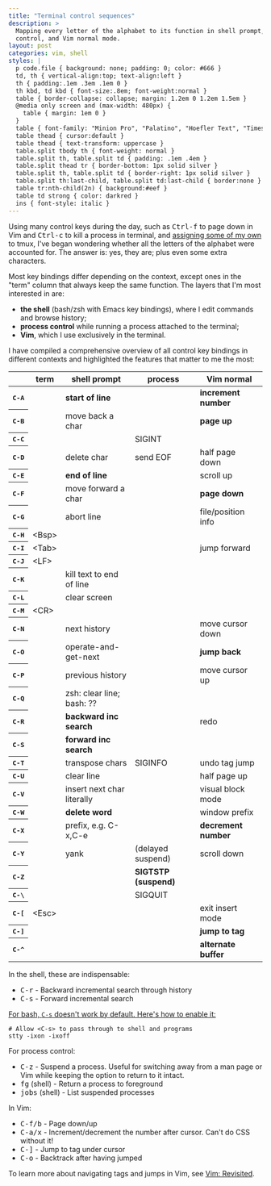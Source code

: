 ```yaml
---
title: "Terminal control sequences"
description: >
  Mapping every letter of the alphabet to its function in shell prompt, process
  control, and Vim normal mode.
layout: post
categories: vim, shell
styles: |
  p code.file { background: none; padding: 0; color: #666 }
  td, th { vertical-align:top; text-align:left }
  th { padding:.1em .3em .1em 0 }
  th kbd, td kbd { font-size:.8em; font-weight:normal }
  table { border-collapse: collapse; margin: 1.2em 0 1.2em 1.5em }
  @media only screen and (max-width: 480px) {
    table { margin: 1em 0 }
  }
  table { font-family: "Minion Pro", "Palatino", "Hoefler Text", "Times New Roman", serif }
  table thead { cursor:default }
  table thead { text-transform: uppercase }
  table.split tbody th { font-weight: normal }
  table.split th, table.split td { padding: .1em .4em }
  table.split thead tr { border-bottom: 1px solid silver }
  table.split th, table.split td { border-right: 1px solid silver }
  table.split th:last-child, table.split td:last-child { border:none }
  table tr:nth-child(2n) { background:#eef }
  table td strong { color: darkred }
  ins { font-style: italic }
---
```


Using many control keys during the day, such as <kbd>Ctrl-f</kbd> to page down
in Vim and <kbd>Ctrl-c</kbd> to kill a process in terminal, and [assigning some
of my own][splits] to tmux, I've began wondering whether all the letters of the
alphabet were accounted for. The answer is: yes, they are; plus even some extra
characters.

Most key bindings differ depending on the context, except ones in the "term"
column that always keep the same function. The layers that I'm most interested
in are:

* **the shell** (bash/zsh with Emacs key bindings), where I edit commands and
  browse history;
* **process control** while running a process attached to the terminal;
* **Vim**, which I use exclusively in the terminal.

I have compiled a comprehensive overview of all control key bindings in different
contexts and highlighted the features that matter to me the most:

<table class=split>
<thead>
<tr><th>                 </th><th> term  </th><th> shell prompt               </th><th> process           </th><th> Vim normal</th></tr>
</thead>
<tr><th><kbd>C-A</kbd>   </th><td>       </td><td><strong> start of line</strong>              </td><td>                   </td><td><strong>increment number</strong></td></tr>
<tr><th><kbd>C-B</kbd>   </th><td>       </td><td> move back a char           </td><td>                   </td><td><strong> page up</strong></td></tr>
<tr><th><kbd>C-C</kbd>   </th><td>       </td><td>                            </td><td> SIGINT            </td><td></td></tr>
<tr><th><kbd>C-D</kbd>   </th><td>       </td><td> delete char                </td><td> send EOF          </td><td> half page down</td></tr>
<tr><th><kbd>C-E</kbd>   </th><td>       </td><td><strong> end of line</strong>                </td><td>                   </td><td> scroll up</td></tr>
<tr><th><kbd>C-F</kbd>   </th><td>       </td><td> move forward a char        </td><td>                   </td><td><strong> page down</strong></td></tr>
<tr><th><kbd>C-G</kbd>   </th><td>       </td><td> abort line                 </td><td>                   </td><td> file/position info</td></tr>
<tr><th><kbd>C-H</kbd>   </th><td> &lt;Bsp&gt; </td><td>                            </td><td>                   </td><td></td></tr>
<tr><th><kbd>C-I</kbd>   </th><td> &lt;Tab&gt; </td><td>                            </td><td>                   </td><td> jump forward</td></tr>
<tr><th><kbd>C-J</kbd>   </th><td> &lt;LF&gt;  </td><td>                            </td><td>                   </td><td></td></tr>
<tr><th><kbd>C-K</kbd>   </th><td>       </td><td> kill text to end of line   </td><td>                   </td><td></td></tr>
<tr><th><kbd>C-L</kbd>   </th><td>       </td><td> clear screen               </td><td>                   </td><td></td></tr>
<tr><th><kbd>C-M</kbd>   </th><td> &lt;CR&gt;  </td><td>                            </td><td>                   </td><td></td></tr>
<tr><th><kbd>C-N</kbd>   </th><td>       </td><td> next history               </td><td>                   </td><td> move cursor down</td></tr>
<tr><th><kbd>C-O</kbd>   </th><td>       </td><td> operate-and-get-next       </td><td>                   </td><td><strong> jump back</strong></td></tr>
<tr><th><kbd>C-P</kbd>   </th><td>       </td><td> previous history           </td><td>                   </td><td> move cursor up</td></tr>
<tr><th><kbd>C-Q</kbd>   </th><td>       </td><td> zsh: clear line; bash: ??  </td><td>                   </td><td></td></tr>
<tr><th><kbd>C-R</kbd>   </th><td>       </td><td><strong> backward inc search</strong>        </td><td>                   </td><td> redo</td></tr>
<tr><th><kbd>C-S</kbd>   </th><td>       </td><td><strong> forward inc search</strong>         </td><td>                   </td><td></td></tr>
<tr><th><kbd>C-T</kbd>   </th><td>       </td><td> transpose chars            </td><td> SIGINFO           </td><td> undo tag jump</td></tr>
<tr><th><kbd>C-U</kbd>   </th><td>       </td><td> clear line                 </td><td>                   </td><td> half page up</td></tr>
<tr><th><kbd>C-V</kbd>   </th><td>       </td><td> insert next char literally </td><td>                   </td><td> visual block mode</td></tr>
<tr><th><kbd>C-W</kbd>   </th><td>       </td><td><strong> delete word</strong>                </td><td>                   </td><td> window prefix</td></tr>
<tr><th><kbd>C-X</kbd>   </th><td>       </td><td> prefix, e.g. C-x,C-e       </td><td>                   </td><td><strong>decrement number</strong></td></tr>
<tr><th><kbd>C-Y</kbd>   </th><td>       </td><td> yank                       </td><td> (delayed suspend) </td><td> scroll down</td></tr>
<tr><th><kbd>C-Z</kbd>   </th><td>       </td><td>                            </td><td><strong> SIGTSTP (suspend)</strong> </td><td></td></tr>
<tr><th><kbd>C-\</kbd>   </th><td>       </td><td>                            </td><td> SIGQUIT           </td><td></td></tr>
<tr><th><kbd>C-[</kbd>   </th><td> &lt;Esc&gt; </td><td>                            </td><td>                   </td><td> exit insert mode</td></tr>
<tr><th><kbd>C-]</kbd>   </th><td>       </td><td>                            </td><td>                   </td><td><strong> jump to tag</strong></td></tr>
<tr><th><kbd>C-^</kbd>   </th><td>       </td><td>                            </td><td>                   </td><td><strong> alternate buffer</strong></td></tr>
</table>

In the shell, these are indispensable:

* <kbd>C-r</kbd> - Backward incremental search through history
* <kbd>C-s</kbd> - Forward incremental search

<ins>For bash, `C-s` doesn't work by default. Here's how to enable it:</ins>

    # Allow <C-s> to pass through to shell and programs
    stty -ixon -ixoff

For process control:

* <kbd>C-z</kbd> - Suspend a process. Useful for switching away from a man page
  or Vim while keeping the option to return to it intact.
* <kbd>fg</kbd> (shell) - Return a process to foreground
* <kbd>jobs</kbd> (shell) - List suspended processes

In Vim:

* <kbd>C-f/b</kbd> - Page down/up
* <kbd>C-a/x</kbd> - Increment/decrement the number after cursor.
  Can't do CSS without it!
* <kbd>C-]</kbd> - Jump to tag under cursor
* <kbd>C-o</kbd> - Backtrack after having jumped

To learn more about navigating tags and jumps in Vim, see
[Vim: Revisited][revisited].


  [splits]: https://coderwall.com/p/rwmdvq
  [revisited]: http://mislav.uniqpath.com/2011/12/vim-revisited/
